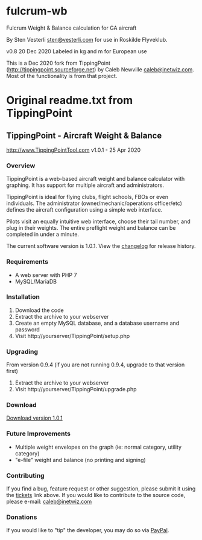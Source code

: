 # fulcrum-wb
Fulcrum Weight &amp; Balance calculation for GA aircraft

By Sten Vesterli <sten@vesterli.com> for use in Roskilde Flyveklub.

v0.8 20 Dec 2020 Labeled in kg and m for European use

This is a Dec 2020 fork from TippingPoint (http://tippingpoint.sourceforge.net) by Caleb Newville <caleb@inetwiz.com>. Most of the functionality is from that project.

# Original readme.txt from TippingPoint
## TippingPoint - Aircraft Weight & Balance
http://www.TippingPointTool.com
v1.0.1 - 25 Apr 2020

### Overview
TippingPoint is a web-based aircraft weight and balance calculator with graphing. It has support for multiple aircraft and administrators.

TippingPoint is ideal for flying clubs, flight schools, FBOs or even individuals.  The administrator (owner/mechanic/operations officer/etc) defines the aircraft configuration using a simple web interface.

Pilots visit an equally intuitive web interface, choose their tail number, and plug in their weights.  The entire preflight weight and balance can be completed in under a minute.

The current software version is 1.0.1.  View the [changelog](http://tippingpoint.sourceforge.net/changelog.txt) for release history.

### Requirements
* A web server with PHP 7
* MySQL/MariaDB

### Installation
1. Download the code
2. Extract the archive to your webserver
3. Create an empty MySQL database, and a database username and password
4. Visit http://yourserver/TippingPoint/setup.php

### Upgrading
From version 0.9.4 (if you are not running 0.9.4, upgrade to that version first)
1. Extract the archive to your webserver
2. Visit http://yourserver/TippingPoint/upgrade.php

### Download
[Download version 1.0.1](https://sourceforge.net/projects/tippingpoint/files/TippingPoint-1.0.1/)

### Future Improvements
* Multiple weight envelopes on the graph (ie: normal category, utility category)
* "e-file" weight and balance (no printing and signing)

### Contributing
If you find a bug, feature request or other suggestion, please submit it using the [tickets](https://sourceforge.net/p/tippingpoint/tickets/) link above.
If you would like to contribute to the source code, please e-mail: <caleb@inetwiz.com>

### Donations
If you would like to "tip" the developer, you may do so via [PayPal](https://www.paypal.com/cgi-bin/webscr?cmd=_s-xclick&hosted_button_id=34CMYSQG2R49Y).
